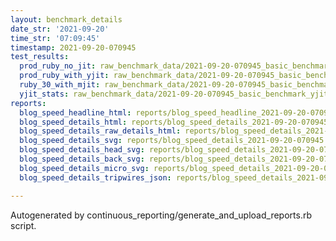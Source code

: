 ```yaml
---
layout: benchmark_details
date_str: '2021-09-20'
time_str: '07:09:45'
timestamp: 2021-09-20-070945
test_results:
  prod_ruby_no_jit: raw_benchmark_data/2021-09-20-070945_basic_benchmark_prod_ruby_no_jit.json
  prod_ruby_with_yjit: raw_benchmark_data/2021-09-20-070945_basic_benchmark_prod_ruby_with_yjit.json
  ruby_30_with_mjit: raw_benchmark_data/2021-09-20-070945_basic_benchmark_ruby_30_with_mjit.json
  yjit_stats: raw_benchmark_data/2021-09-20-070945_basic_benchmark_yjit_stats.json
reports:
  blog_speed_headline_html: reports/blog_speed_headline_2021-09-20-070945.html
  blog_speed_details_html: reports/blog_speed_details_2021-09-20-070945.html
  blog_speed_details_raw_details_html: reports/blog_speed_details_2021-09-20-070945.raw_details.html
  blog_speed_details_svg: reports/blog_speed_details_2021-09-20-070945.svg
  blog_speed_details_head_svg: reports/blog_speed_details_2021-09-20-070945.head.svg
  blog_speed_details_back_svg: reports/blog_speed_details_2021-09-20-070945.back.svg
  blog_speed_details_micro_svg: reports/blog_speed_details_2021-09-20-070945.micro.svg
  blog_speed_details_tripwires_json: reports/blog_speed_details_2021-09-20-070945.tripwires.json

---
```

Autogenerated by continuous_reporting/generate_and_upload_reports.rb script.
